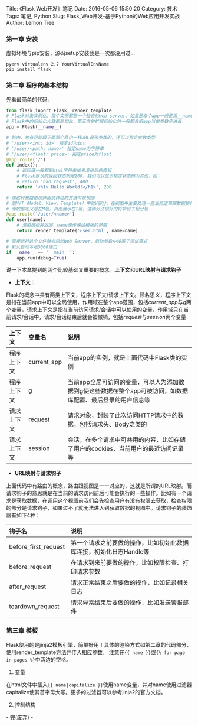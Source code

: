 Title: 《Flask Web开发》笔记
Date: 2016-05-06 15:50:20
Category: 技术
Tags: 笔记, Python
Slug: Flask_Web开发-基于Python的Web应用开发实战
Author: Lemon Tree

### 第一章 安装

虚拟坏境与pip安装，源码setup安装我是一次都没用过...

```shell
pyenv virtualenv 2.7 YourVirtualEnvName
pip install flask
```

### 第二章 程序的基本结构

先看最简单的代码:

```python
from flask inport Flask, render_template
# Flask对象实例化，每个实例都是一个独自的web server，如果是单个app一般使用__name__作为标识
# Flask中的初始化大致都是如此，第三方的扩展初始化时一般都会把app当做参数传进去
app = Flask(__name__)

# 路由，也有可能跟下面那个路由一样URL是带参数的，还可以指定参数类型
# '/user/<int: id>' 指定id为int
# '/user/<path: name>' 指定name为字符串
# '/user/<float: price>' 指定price为float
@app.route('/')
def index():
    # 返回值一般都是html字符串或者渲染后的模板
    # Flask默认的返回状态码是200，我们可以显示指定状态码为其他，如：
    # return 'bad request', 400
    return '<h1> Hello World!</h1>', 200

# 像这种被路由装饰器装饰过的方法叫做视图
# 是MVT（Model，View，Template）中的V部分，在视图中主要处理一些业务逻辑跟数据操作
# 而数据定义是在M层，页面展示在T层，这种分法很好的将项目工程分层
@app.route('/user/<name>')
def user(name):
    # 渲染模板并返回，name是传递给模板的参数
    return render_template('user.html', name=name)

# 直接运行这个文件就会启动Web Server，启动参数中设置了调试模式
# 默认启动本地5000端口
if __name__ == '__main__':
    app.run(debug=True)
```

说一下本章提到的两个比较基础又重要的概念。**上下文**和**URL映射与请求钩子**

+ **上下文**：

Flask的概念中共有两类上下文，程序上下文/请求上下文。顾名思义，程序上下文是指在当前app中可以全局使用，作用域在整个app范围，包括*current_app*与*g*两个变量，请求上下文是指在当前访问请求/会话中可以使用的变量，作用域只在当前请求/会话中，请求/会话结束后就会被撤销，包括*request*与*session*两个变量

|上下文|变量名|说明|
|:---|:---|:---|
|程序上下文|current_app|当前app的实例，就是上面代码中Flask类的实例|
|程序上下文|g|当前app全局可访问的变量，可以人为添加数据到g使这些数据在整个app可被访问，如数据库配置、最后登录的用户信息等|
|请求上下文|request|请求对象，封装了此次访问HTTP请求中的数据，包括请求头、Body之类的|
|请求上下文|session|会话，在多个请求中可共用的内容，比如存储了用户的cookies，当前用户的最近访问记录等|

+ **URL映射与请求钩子**

上面代码中有路由的概念，路由跟视图是一一对应的，这就是所谓的URL映射。而请求钩子的意思就是在当前的请求访问前后可能会执行的一些操作。比如有一个请求是获取数据，在调用这个视图前我们会先检查用户有没有权限去获取，检查权限的部分是请求钩子，如果过不了就无法进入到获取数据的视图中。请求钩子的装饰器有如下4种：

|钩子名|说明|
|:---|:---|
|before_first_request|第一个请求之前要做的操作，比如初始化数据库连接，初始化日志Handle等|
|before_request|在请求到来前要做的操作，比如权限检查、打印请求参数|
|after_request|请求正常结束之后要做的操作，比如记录相关日志|
|teardown_request|请求异常结束后要做的操作，比如发送警报邮件|

### 第三章 模板

Flask使用的是jinja2模板引擎，简单好用！具体的渲染方式如第二章的代码部分，使用render_template方法并传入相应参数。
注意在`{{ name }}`或`{% for page in pages %}`中两边的空格。

1. 变量

在html文件中插入`{{ name|capitalize }}`使用name变量，并对name使用过滤器capitalize使其首字母大写。更多的过滤器可以参考jinja2的官方文档。

2. 控制结构

\- 完(废弃) -

